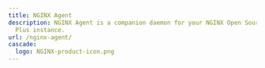 ```yaml
---
title: NGINX Agent
description: NGINX Agent is a companion daemon for your NGINX Open Source or NGINX
  Plus instance.
url: /nginx-agent/
cascade:
  logo: NGINX-product-icon.png
---
```

